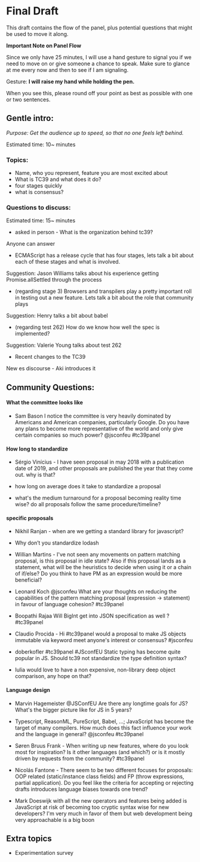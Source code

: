 # Final Draft
This draft contains the flow of the panel, plus potential questions that might be used to move it
along.

**Important Note on Panel Flow**

Since we only have 25 minutes, I will use a hand gesture to signal you if we need to move on or give someone a chance to speak.
Make sure to glance at me every now and then to see if I am signaling.

Gesture: **I will raise my hand while holding the pen.**

When you see this, please round off your point as best as possible with one or two sentences.

## Gentle intro:
_Purpose: Get the audience up to speed, so that no one feels left behind._

Estimated time: 10~ minutes

### Topics:
- Name, who you represent, feature you are most excited about
- What is TC39 and what does it do?
- four stages quickly
- what is consensus?

### Questions to discuss:
Estimated time: 15~ minutes

- asked in person - What is the organization behind tc39?

Anyone can answer

- ECMAScript has a release cycle that has four stages, lets talk a bit about each of
these stages and what is involved.

Suggestion: Jason Williams talks about his experience getting Promise.allSettled through the process

- (regarding stage 3) Browsers and transpilers play a pretty important roll in testing out a new
feature. Lets talk a bit about the role that community plays

Suggestion: Henry talks a bit about babel

- (regarding test 262) How do we know how well the spec is implemented?

Suggestion: Valerie Young talks about test 262

- Recent changes to the TC39

New es discourse - Aki introduces it

## Community Questions:

#### What the committee looks like

- Sam Bason I notice the committee is very heavily dominated by Americans and American companies, particularly Google. Do you have any plans to become more representative of the world and only give certain companies so much power? @jsconfeu #tc39panel

#### How long to standardize

* Sérgio Vinícius - I have seen proposal in may 2018 with a publication date of 2019, and other proposals are published
the year that they come out. why is that?

* how long on average does it take to standardize a proposal

* what's the medium turnaround for a proposal becoming reality time wise? do all proposals follow the same procedure/timeline?

#### specific proposals

* Nikhil Ranjan - when are we getting a standard library for javascript?

* Why don’t you standardize lodash

* Willian Martins - I've not seen any movements on pattern matching proposal, is this proposal in idle state? Also if this proposal lands as a statement, what will be the heuristics to decide when using it or a chain of if/else? Do you think to have PM as an expression would be more beneficial?

* Leonard Koch @jsconfeu What are your thoughts on reducing the capabilities of the pattern matching proposal (expression -> statement) in favour of language cohesion? #tc39panel

* Boopathi Rajaa Will BigInt get into JSON specification as well ? #tc39panel

* Claudio Procida - Hi #tc39panel would a proposal to make JS objects immutable via keyword meet anyone's interest or consensus? #jsconfeu

* doberkofler #tc39panel #JSconfEU Static typing has become quite popular in JS. Should tc39 not standardize the type definition syntax?

* Iulia would love to have a non expensive, non-library deep object comparison, any hope on that?

#### Language design

* Marvin Hagemeister @JSConfEU Are there any longtime goals for JS? What's the bigger picture like for JS in 5 years?

* Typescript, ReasonML, PureScript, Babel, ...; JavaScript has become the target of many compilers. How much does this fact influence your work and the language in general? @jsconfeu #tc39panel

- Søren Bruus Frank - When writing up new features, where do you look most for inspiration? Is it other languages (and which?) or is it mostly driven by requests from the community? #tc39panel

* Nicolás Fantone - There seem to be two different focuses for proposals: OOP related (static/instance class fields) and FP (throw expressions, partial application). Do you feel like the criteria for accepting or rejecting drafts introduces language biases towards one trend?

* Mark Doeswijk with all the new operators and features being added is JavaScript at risk of becoming too cryptic syntax wise for new developers? I'm very much in favor of them but web development being very approachable is a big boon

## Extra topics

* Experimentation survey

